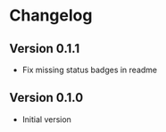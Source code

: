 # Changelog

## Version 0.1.1

- Fix missing status badges in readme

## Version 0.1.0

- Initial version

